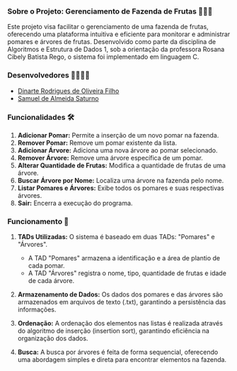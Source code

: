 ### Sobre o Projeto: Gerenciamento de Fazenda de Frutas 🍎🍐🍊
Este projeto visa facilitar o gerenciamento de uma fazenda de frutas, oferecendo uma plataforma intuitiva e eficiente para monitorar e administrar pomares e árvores de frutas. Desenvolvido como parte da disciplina de Algoritmos e Estrutura de Dados 1, sob a orientação da professora Rosana Cibely Batista Rego, o sistema foi implementado em linguagem C.

### Desenvolvedores 👨‍💻👨‍💻
- [Dinarte Rodrigues de Oliveira Filho](https://github.com/dinarteefilho)
- [Samuel de Almeida Saturno](https://github.com/Samuel-Saturno)

### Funcionalidades 🛠️
1. **Adicionar Pomar:** Permite a inserção de um novo pomar na fazenda.
2. **Remover Pomar:** Remove um pomar existente da lista.
3. **Adicionar Árvore:** Adiciona uma nova árvore ao pomar selecionado.
4. **Remover Árvore:** Remove uma árvore específica de um pomar.
5. **Alterar Quantidade de Frutas:** Modifica a quantidade de frutas de uma árvore.
6. **Buscar Árvore por Nome:** Localiza uma árvore na fazenda pelo nome.
7. **Listar Pomares e Árvores:** Exibe todos os pomares e suas respectivas árvores.
8. **Sair:** Encerra a execução do programa.

### Funcionamento 🔄
1. **TADs Utilizadas:** O sistema é baseado em duas TADs: "Pomares" e "Árvores".
   - A TAD "Pomares" armazena a identificação e a área de plantio de cada pomar.
   - A TAD "Árvores" registra o nome, tipo, quantidade de frutas e idade de cada árvore.

2. **Armazenamento de Dados:** Os dados dos pomares e das árvores são armazenados em arquivos de texto (.txt), garantindo a persistência das informações.

3. **Ordenação:** A ordenação dos elementos nas listas é realizada através do algoritmo de inserção (insertion sort), garantindo eficiência na organização dos dados.

4. **Busca:** A busca por árvores é feita de forma sequencial, oferecendo uma abordagem simples e direta para encontrar elementos na fazenda.